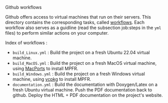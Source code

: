 Github workflows

Github offers access to virtual machines that run on their servers. 
This directory contains the corresponding tasks, called [workflows](https://docs.github.com/en/actions/using-workflows).
Each workflow also serves as a guidline (read the subsection job:steps in the `yml` files) to perform similar actions on your computer.

Index of workflows :
- `build_Linux.yml` : 
      Build the project on a fresh Ubuntu 22.04 virtual machine.
- `build_MacOS.yml` : 
      Build the project on a fresh MacOS virtual machine, using [MacPorts](https://www.macports.org) to install MPFR.
- `build_Windows.yml` : 
      Build the project on a fresh Windows virtual machine, using [vcpkg](https://vcpkg.io/) to install MPFR.
- `documentation.yml` :
      Build the documentation with Doxygen/Latex on a fresh Ubuntu virtual machine.
      Push the PDF documentation back to github.
      Deploy the HTML + PDF documentation on the project's website.
